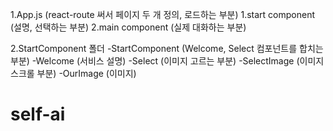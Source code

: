 1.App.js (react-route 써서 페이지 두 개 정의, 로드하는 부분)
 1.start component (설명, 선택하는 부분)
 2.main component (실제 대화하는 부분)

2.StartComponent 폴더
  -StartComponent (Welcome, Select 컴포넌트를 합치는 부분)
    -Welcome (서비스 설명)
    -Select (이미지 고르는 부분)
        -SelectImage (이미지 스크롤 부분)
            -OurImage (이미지)
 

# self-ai

